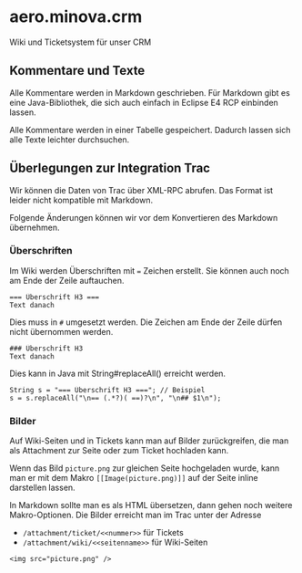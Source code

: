 # aero.minova.crm
Wiki und Ticketsystem für unser CRM

## Kommentare und Texte

Alle Kommentare werden in Markdown geschrieben.
Für Markdown gibt es eine Java-Bibliothek, die sich auch einfach in Eclipse E4 RCP einbinden lassen.

Alle Kommentare werden in einer Tabelle gespeichert. 
Dadurch lassen sich alle Texte leichter durchsuchen.

## Überlegungen zur Integration Trac

Wir können die Daten von Trac über XML-RPC abrufen.
Das Format ist leider nicht kompatible mit Markdown.

Folgende Änderungen können wir vor dem Konvertieren des Markdown übernehmen.

### Überschriften

Im Wiki werden Überschriften mit `=` Zeichen erstellt.
Sie können auch noch am Ende der Zeile auftauchen.

```
=== Überschrift H3 ===
Text danach
```

Dies muss in `#` umgesetzt werden. 
Die Zeichen am Ende der Zeile dürfen nicht übernommen werden.

```
### Überschrift H3
Text danach
```

Dies kann in Java mit String#replaceAll() erreicht werden.

```
String s = "=== Überschrift H3 ==="; // Beispiel
s = s.replaceAll("\n== (.*?)( ==)?\n", "\n## $1\n");
```

### Bilder

Auf Wiki-Seiten und in Tickets kann man auf Bilder zurückgreifen, die man als Attachment zur Seite oder zum Ticket hochladen kann.

Wenn das Bild `picture.png` zur gleichen Seite hochgeladen wurde, kann man er mit dem Makro `[[Image(picture.png)]]` auf der Seite inline darstellen lassen.

In Markdown sollte man es als HTML übersetzen, dann gehen noch weitere Makro-Optionen.
Die Bilder erreicht man im Trac unter der Adresse 

- `/attachment/ticket/<<nummer>>` für Tickets
- `/attachment/wiki/<<seitenname>>` für Wiki-Seiten

```
<img src="picture.png" />
```